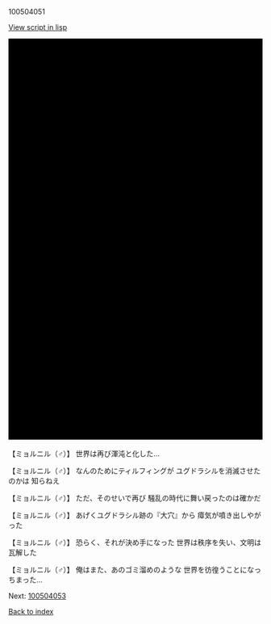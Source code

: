 100504051

[View script in lisp](../scripts/100504051.txt)

![bg_black.png](../images/backgrounds/bg_black.png)

【ミョルニル（♂）】
世界は再び渾沌と化した…

【ミョルニル（♂）】
なんのためにティルフィングが
ユグドラシルを消滅させたのかは
知らねえ

【ミョルニル（♂）】
ただ、そのせいで再び
騒乱の時代に舞い戻ったのは確かだ

【ミョルニル（♂）】
あげくユグドラシル跡の『大穴』から
瘴気が噴き出しやがった

【ミョルニル（♂）】
恐らく、それが決め手になった
世界は秩序を失い、文明は瓦解した

【ミョルニル（♂）】
俺はまた、あのゴミ溜めのような
世界を彷徨うことになっちまった…

Next: [100504053](100504053.md)

[Back to index](index.md)
